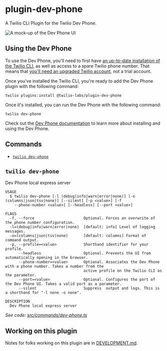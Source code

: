 # plugin-dev-phone

A Twilio CLI Plugin for the Twilio Dev Phone.

![A mock-up of the Dev Phone UI](https://user-images.githubusercontent.com/8594375/162187067-33f8e50e-64f9-4bd0-8cdb-ac10b2ff9b63.png)

## Using the Dev Phone

To use the Dev Phone, you'll need to first have [an up-to-date installation of the Twilio CLI](https://www.twilio.com/docs/content-snippets/twilio-cli-snippets/twilio-cli-installation), as well as access to a spare Twilio phone number. That means that [you'll need an upgraded Twilio account](https://support.twilio.com/hc/en-us/articles/223183208-Upgrading-to-a-paid-Twilio-Account?_ga=2.24955578.160882329.1650457443-360531395.1625234680), not a trial account.

Once you've installed the Twilio CLI, you're ready to add the Dev Phone plugin with the following command:

`twilio plugins:install @twilio-labs/plugin-dev-phone`

Once it's installed, you can run the Dev Phone with the following command:

`twilio dev-phone`

Check out the [Dev Phone documentation](https://www.twilio.com/docs/labs/dev-phone) to learn more about installing and using the Dev Phone.

## Commands
<!-- commands -->
* [`twilio dev-phone`](#twilio-dev-phone)

## `twilio dev-phone`

Dev Phone local express server

```
USAGE
  $ twilio dev-phone [-l (debug|info|warn|error|none)] [-o (columns|json|tsv|none)] [--silent] [-p <value>] [-f
    --phone-number <value>] [--headless] [--port <value>]

FLAGS
  -f, --force                      Optional. Forces an overwrite of the phone number configuration.
  -l=(debug|info|warn|error|none)  [default: info] Level of logging messages.
  -o=(columns|json|tsv|none)       [default: columns] Format of command output.
  -p, --profile=<value>            Shorthand identifier for your profile.
      --headless                   Optional. Prevents the UI from automatically opening in the browser.
      --phone-number=<value>       Optional. Associates the Dev Phone with a phone number. Takes a number from the
                                   active profile on the Twilio CLI as the parameter.
      --port=<value>               Optional. Configures the port of the Dev Phone UI. Takes a valid port as a parameter.
      --silent                     Suppress  output and logs. This is a shorthand for "-l none -o none".

DESCRIPTION
  Dev Phone local express server
```

_See code: [src/commands/dev-phone.ts](https://github.com/twilio-labs/dev-phone/blob/1.0.0-beta.5/src/commands/dev-phone.ts)_
<!-- commandsstop -->
 
## Working on this plugin

Notes for folks working on this plugin are in [DEVELOPMENT.md](DEVELOPMENT.md).
